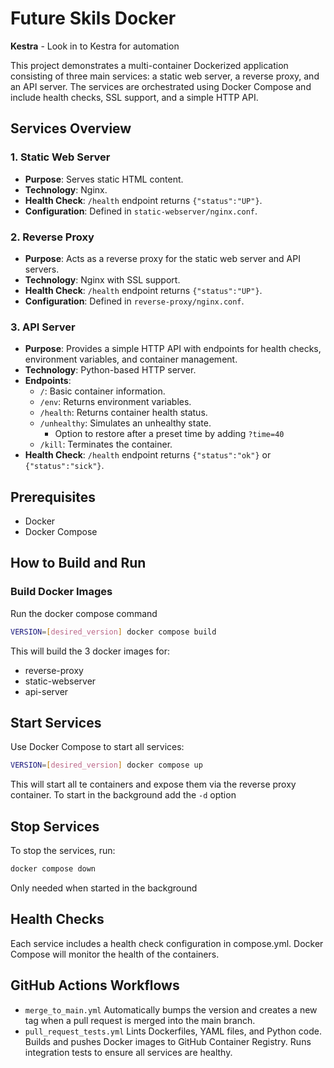 # Future Skils Docker

**Kestra** - Look in to Kestra for automation

This project demonstrates a multi-container Dockerized application consisting of three main services: a static web server, a reverse proxy, and an API server. The services are orchestrated using Docker Compose and include health checks, SSL support, and a simple HTTP API.

## Services Overview

### 1. Static Web Server
- **Purpose**: Serves static HTML content.
- **Technology**: Nginx.
- **Health Check**: `/health` endpoint returns `{"status":"UP"}`.
- **Configuration**: Defined in `static-webserver/nginx.conf`.

### 2. Reverse Proxy
- **Purpose**: Acts as a reverse proxy for the static web server and API servers.
- **Technology**: Nginx with SSL support.
- **Health Check**: `/health` endpoint returns `{"status":"UP"}`.
- **Configuration**: Defined in `reverse-proxy/nginx.conf`.

### 3. API Server
- **Purpose**: Provides a simple HTTP API with endpoints for health checks, environment variables, and container management.
- **Technology**: Python-based HTTP server.
- **Endpoints**:
  - `/`: Basic container information.
  - `/env`: Returns environment variables.
  - `/health`: Returns container health status.
  - `/unhealthy`: Simulates an unhealthy state.
    - Option to restore after a preset time by adding `?time=40`
  - `/kill`: Terminates the container.
- **Health Check**: `/health` endpoint returns `{"status":"ok"}` or `{"status":"sick"}`.

## Prerequisites

- Docker
- Docker Compose

## How to Build and Run

### Build Docker Images
Run the docker compose command
```sh
VERSION=[desired_version] docker compose build
```

This will build the 3 docker images for:
- reverse-proxy
- static-webserver
- api-server

## Start Services
Use Docker Compose to start all services:
```sh
VERSION=[desired_version] docker compose up
```

This will start all te containers and expose them via the reverse proxy container. To start in the background add the `-d` option

## Stop Services
To stop the services, run:
```sh
docker compose down
```
Only needed when started in the background

## Health Checks
Each service includes a health check configuration in compose.yml. Docker Compose will monitor the health of the containers.

## GitHub Actions Workflows
- `merge_to_main.yml` Automatically bumps the version and creates a new tag when a pull request is merged into the main branch.
- `pull_request_tests.yml` Lints Dockerfiles, YAML files, and Python code.
Builds and pushes Docker images to GitHub Container Registry.
Runs integration tests to ensure all services are healthy.

